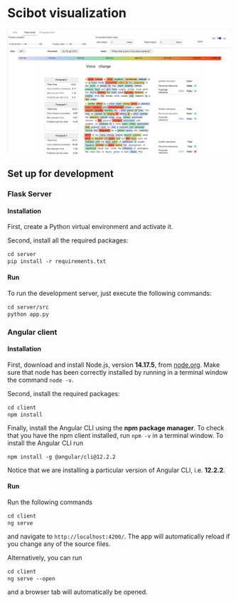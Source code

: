 # Scibot visualization

<img src="demo.png">

## Set up for development 

### Flask Server

#### Installation 
First, create a Python virtual environment and activate it.

Second, install all the required packages: 
```
cd server
pip install -r requirements.txt
```

#### Run 
To run the development server, just execute the following commands: 
```
cd server/src
python app.py
```


### Angular client

#### Installation 
First, download and install Node.js, version **14.17.5**, from [node.org](https://nodejs.org/en/download/). Make sure that node has been correctly installed by running in a terminal window the command  `node -v`.

Second, install the required packages: 
```
cd client
npm install
```

Finally, install the Angular CLI using the **npm package manager**. To check that you have the npm client installed, run `npm -v` in a terminal window. To install the Angular CLI run
```
npm install -g @angular/cli@12.2.2
```

Notice that we are installing a particular version of Angular CLI, i.e. **12.2.2**.

#### Run
Run the following commands
```
cd client 
ng serve 
```
and navigate to `http://localhost:4200/`. The app will automatically reload if you change any of the source files.

Alternatively, you can run
```
cd client 
ng serve --open
```
and a browser tab will automatically be opened.




